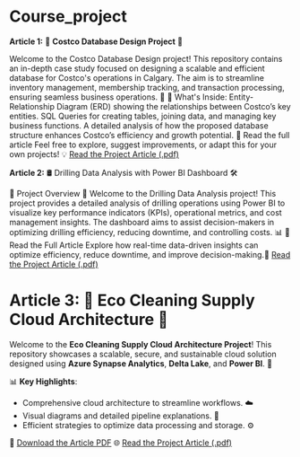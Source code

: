 # Course_project
**Article 1:** 🛒 **Costco Database Design Project** 🛒

Welcome to the Costco Database Design project! This repository contains an in-depth case study focused on designing a scalable and efficient database for Costco's operations in Calgary. The aim is to streamline inventory management, membership tracking, and transaction processing, ensuring seamless business operations. 🚀
📄 What's Inside:
Entity-Relationship Diagram (ERD) showing the relationships between Costco’s key entities.
SQL Queries for creating tables, joining data, and managing key business functions.
A detailed analysis of how the proposed database structure enhances Costco’s efficiency and growth potential.
🔗 Read the full article
Feel free to explore, suggest improvements, or adapt this for your own projects! 💡 
[Read the Project Article (.pdf)](https://github.com/Naeempatel801/Course_project/blob/main/Article%20on%20Database%20Design%20for%20Costco%20Corporation.pdf)


**Article 2:** 🛢️ Drilling Data Analysis with Power BI Dashboard 🛠️  

🚀 Project Overview 🚀
Welcome to the Drilling Data Analysis project! This project provides a detailed analysis of drilling operations using Power BI to visualize key performance indicators (KPIs), operational metrics, and cost management insights. The dashboard aims to assist decision-makers in optimizing drilling efficiency, reducing downtime, and controlling costs. 📊
📄 Read the Full Article
Explore how real-time data-driven insights can optimize efficiency, reduce downtime, and improve decision-making.📄
[Read the Project Article (.pdf)](https://github.com/Naeempatel801/Course_project/blob/main/Article%20on%20Drilling%20Data%20Analysis%20Using%20Power%20BI%20Dashboard.pdf)


# **Article 3:**  🌟 Eco Cleaning Supply Cloud Architecture 🌿  

Welcome to the **Eco Cleaning Supply Cloud Architecture Project**! This repository showcases a scalable, secure, and sustainable cloud solution designed using **Azure Synapse Analytics**, **Delta Lake**, and **Power BI**. 🚀  

📊 **Key Highlights**:  
- Comprehensive cloud architecture to streamline workflows. ☁️  
- Visual diagrams and detailed pipeline explanations. 🎨  
- Efficient strategies to optimize data processing and storage. ⚙️  

🔗 [Download the Article PDF](https://raw.githubusercontent.com/Naeempatel801/Course_project/1f0ecf0dbd009bfbf4c9de7a7495c104662a5772/Article%20On%20Eco%20Cleaning%20Supply%20Cloud%20Architecture%20Project.pdf)
🌐 [Read the Project Article (.pdf)](https://github.com/Naeempatel801/Course_project/blob/main/Article%20On%20Eco%20Cleaning%20Supply%20Cloud%20Architecture%20Project.pdf)  
